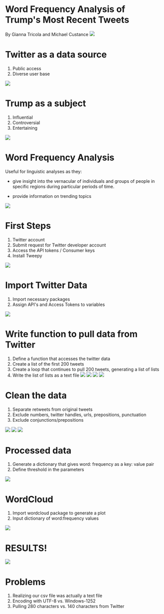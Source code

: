 #  **Word Frequency Analysis of Trump's Most Recent Tweets**
   By Gianna Tricola and Michael Custance
![](https://cdn.cnn.com/cnnnext/dam/assets/180219165402-20180219-trump-twitter-composite-generic-full-169.jpg)
 
# Twitter as a data source
 1. Public access
 2. Diverse user base
 
 ![](https://cdn.wccftech.com/wp-content/uploads/2018/02/Twitter.jpeg)
    
# Trump as a subject 
 1. Influential
 2. Controversial 
 3. Entertaining
 
 
 
![](https://cdn-images-1.medium.com/max/1000/1*6G79y5SStkXsFVcgDU7wTw.jpeg)
 
# Word Frequency Analysis
   Useful for linguistic analyses as they:
   
   * give insight into the vernacular of individuals and groups of people in specific regions during particular periods of time.
        
   * provide information on trending topics
   
   
   
 ![](https://s.newsweek.com/sites/www.newsweek.com/files/styles/full/public/2017/06/14/blogtrumptweetenemypeoplerevised0.jpg)
 
# First Steps
   1. Twitter account
   2. Submit request for Twitter developer account
   3. Access the API tokens / Consumer keys 
   4. Install Tweepy 
   
   
   
   
 ![](https://d3hptxmced6nen.cloudfront.net/images/autotweet-documentation/twitter/twitterdev/twitterdev-tutorial-04.png)

# Import Twitter Data
   1. Import necessary packages 
   2. Assign API's and Access Tokens to variables
   
 ![](src/twitter_env.JPG)
 
# Write function to pull data from Twitter
 1. Define a function that accesses the twitter data 
 2. Create a list of the first 200 tweets
 3. Create a loop that continues to pull 200 tweets, generating a list of lists
 4. Write the list of lists as a text file
 ![](src/def_get_all.JPG)
 ![](src/while_len2.JPG)
 ![](src/runusername.JPG)
 ![](src/lines.JPG)
  
# Clean the data 
 
   1. Separate retweets from original tweets
   2. Exclude numbers, twitter handles, urls, prepositions, punctuation
   3. Exclude conjunctions/prepositions 
   
 ![](src/remove_retweets.JPG)
 ![](src/exclusions1.JPG)
 ![](src/exclusions2.JPG)
    
# Processed data
 1. Generate a dictionary that gives word: frequency as a key: value pair
 2. Define threshold in the parameters 

 ![](src/counts.JPG)
    

# WordCloud 
   1. Import wordcloud package to generate a plot
   2. Input dictionary of word:frequency values

 ![](src/generate_wordcloud.JPG)
   
# RESULTS!

![](src/visualization/tweet_word_cloud_realDonaldTrump.png)

# Problems
  1. Realizing our csv file was actually a text file 
  2. Encoding with UTF-8 vs. Windows-1252
  4. Pulling 280 characters vs. 140 characters from Twitter
    


    
    
    